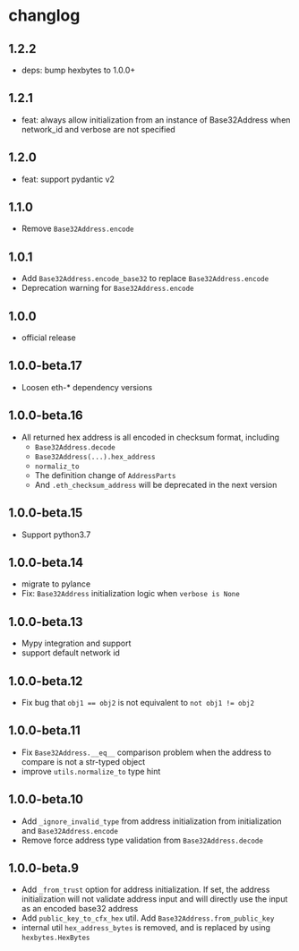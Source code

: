# changlog

## 1.2.2

* deps: bump hexbytes to 1.0.0+

## 1.2.1

* feat: always allow initialization from an instance of Base32Address when network_id and verbose are not specified

## 1.2.0

* feat: support pydantic v2

## 1.1.0

* Remove `Base32Address.encode`

## 1.0.1

* Add `Base32Address.encode_base32` to replace `Base32Address.encode`
* Deprecation warning for `Base32Address.encode`

## 1.0.0

* official release

## 1.0.0-beta.17

* Loosen eth-* dependency versions

## 1.0.0-beta.16

* All returned hex address is all encoded in checksum format, including
  * `Base32Address.decode`
  * `Base32Address(...).hex_address`
  * `normaliz_to`
  * The definition change of `AddressParts`
  * And `.eth_checksum_address` will be deprecated in the next version

## 1.0.0-beta.15

* Support python3.7

## 1.0.0-beta.14

* migrate to pylance
* Fix: `Base32Address` initialization logic when `verbose is None`

## 1.0.0-beta.13

* Mypy integration and support
* support default network id

## 1.0.0-beta.12

* Fix bug that `obj1 == obj2` is not equivalent to `not obj1 != obj2`

## 1.0.0-beta.11

* Fix `Base32Address.__eq__` comparison problem when the address to compare is not a str-typed object
* improve `utils.normalize_to` type hint

## 1.0.0-beta.10

* Add `_ignore_invalid_type` from address initialization from initialization and `Base32Address.encode`
* Remove force address type validation from `Base32Address.decode`

## 1.0.0-beta.9

* Add `_from_trust` option for address initialization. If set, the address initialization will not validate address input and will directly use the input as an encoded base32 address
* Add `public_key_to_cfx_hex` util. Add `Base32Address.from_public_key`
* internal util `hex_address_bytes` is removed, and is replaced by using `hexbytes.HexBytes`
